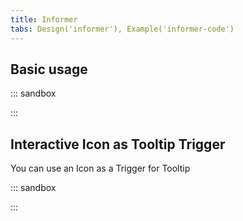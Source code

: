 ```yaml
---
title: Informer
tabs: Design('informer'), Example('informer-code')
---
```


## Basic usage

::: sandbox

<script lang="tsx">
  export Demo from './examples/basic-usage.tsx';
</script>

:::

## Interactive Icon as Tooltip Trigger

You can use an Icon as a Trigger for Tooltip

::: sandbox

<script lang="tsx">
  export Demo from '../../components/tooltip/examples/info_icon.tsx'; 
</script>

:::

